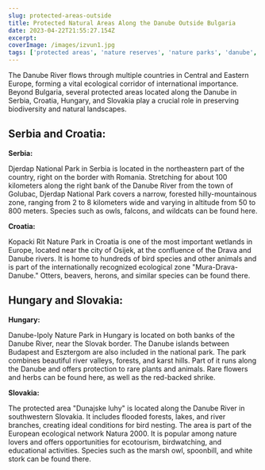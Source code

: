 ```yaml
---
slug: protected-areas-outside
title: Protected Natural Areas Along the Danube Outside Bulgaria
date: 2023-04-22T21:55:27.154Z
excerpt:
coverImage: /images/izvun1.jpg
tags: ['protected areas', 'nature reserves', 'nature parks', 'danube', 'ecosystem']
---
```


The Danube River flows through multiple countries in Central and Eastern Europe, forming a vital ecological corridor of international importance. Beyond Bulgaria, several protected areas located along the Danube in Serbia, Croatia, Hungary, and Slovakia play a crucial role in preserving biodiversity and natural landscapes.

## Serbia and Croatia:

**Serbia:**

Djerdap National Park in Serbia is located in the northeastern part of the country, right on the border with Romania. Stretching for about 100 kilometers along the right bank of the Danube River from the town of Golubac, Djerdap National Park covers a narrow, forested hilly-mountainous zone, ranging from 2 to 8 kilometers wide and varying in altitude from 50 to 800 meters. Species such as owls, falcons, and wildcats can be found here.

**Croatia:**

Kopacki Rit Nature Park in Croatia is one of the most important wetlands in Europe, located near the city of Osijek, at the confluence of the Drava and Danube rivers. It is home to hundreds of bird species and other animals and is part of the internationally recognized ecological zone "Mura-Drava-Danube." Otters, beavers, herons, and similar species can be found there.

## Hungary and Slovakia:

**Hungary:**

Danube-Ipoly Nature Park in Hungary is located on both banks of the Danube River, near the Slovak border. The Danube islands between Budapest and Esztergom are also included in the national park. The park combines beautiful river valleys, forests, and karst hills. Part of it runs along the Danube and offers protection to rare plants and animals. Rare flowers and herbs can be found here, as well as the red-backed shrike.

**Slovakia:**

The protected area "Dunajske luhy" is located along the Danube River in southwestern Slovakia. It includes flooded forests, lakes, and river branches, creating ideal conditions for bird nesting. The area is part of the European ecological network Natura 2000. It is popular among nature lovers and offers opportunities for ecotourism, birdwatching, and educational activities. Species such as the marsh owl, spoonbill, and white stork can be found there.
